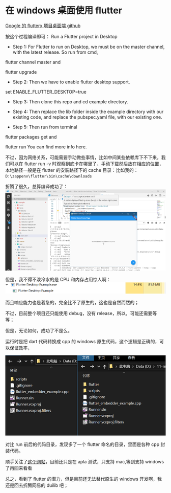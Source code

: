 # 在 windows 桌面使用 flutter

[Google 的 flutterx 项目桌面端 github](https://github.com/google/flutter-desktop-embedding)

按这个过程编译即可：
Run a Flutter project in Desktop

- Step 1: For Flutter to run on Desktop, we must be on the master channel, with the latest release. So run from cmd,

flutter channel master
and

flutter upgrade

- Step 2: Then we have to enable flutter desktop support.

set ENABLE_FLUTTER_DESKTOP=true

- Step 3: Then clone this repo and cd example directory.

- Step 4: Then replace the lib folder inside the example directory with our existing code, and replace the pubspec.yaml file, with our existing one.

- Step 5: Then run from terminal

flutter packages get
and

flutter run
You can find more info here.

不过，因为网络关系，可能需要手动做些事情，比如中间某些依赖库下不下来，我们可以在 flutter run -v 时观察到底卡在哪里了，手动下载然后放在相应的位置，本地路径一般是在 flutter 的安装路径下的 cache 目录：比如我的：`D:\zappenv\flutter\bin\cache\downloads`

折腾了很久，总算编译成功了：
![](assets/2019-07-19-10-01-43.png)

但是，我不得不泼冷水的是 CPU 和内存占用惊人啊：
![](assets/2019-07-19-10-03-41.png)

而且响应能力也是着急的，完全比不了原生的，这也是自然而然的；

不过，目前整个项目还只能使用 debug，没有 release，所以，可能还需要等等；

但是，无论如何，成功了不是么。

运行时是把 dart 代码转换成 cpp 的 windows 原生代码，这个逻辑是正确的，可以保证效率，

![](assets/2019-07-19-10-30-00.png)

对比 run 前后的代码目录，发现多了一个 flutter 命名的目录，里面是各种 cpp 封装代码。

顺手关注了[这个网站](https://feather-apps.com/)，目前还只是在 apla 测试，只支持 mac,等到支持 windows 了再回来看看

总之，看到了 flutter 的潜力，但是目前还无法替代原生的 windows 开发啊，我还是回去折腾网易的 duilib 吧；
